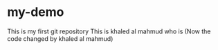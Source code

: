 # my-demo
This is my first git repository
This is khaled al mahmud who is (Now the code changed by khaled al mahmud)
